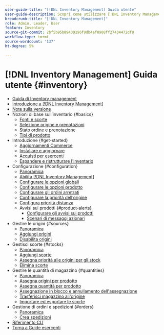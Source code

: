 ```yaml
---
user-guide-title: "[!DNL Inventory Management] Guida utente"
user-guide-description: Scopri come utilizzare [!DNL Inventory Management] funzionalità per gestire le quantità per le vendite e le spedizioni da completare [!DNL Commerce] ordini.
breadcrumb-title: "[!DNL Inventory Management]"
role: Admin, Leader, User
feature: Inventory
source-git-commit: 2bf5b95b89439196f9db4af0908ff27434472df8
workflow-type: tm+mt
source-wordcount: '137'
ht-degree: 5%

---
```



# [!DNL Inventory Management] Guida utente {#inventory}

- [Guida di Inventory management](guide-overview.md)
- [Introduzione a [!DNL Inventory Management]](introduction.md)
- [Note sulla versione](release-notes.md)
- Nozioni di base sull’inventario {#basics}
   - [Fonti e scorte](sources-stocks.md)
   - [Selezione origine e prenotazioni](selection-reservations.md)
   - [Stato ordine e prenotazione](order-status.md)
   - [Tipi di prodotto](product-types.md)
- Introduzione {#get-started}
   - [Aggiornamenti Commerce](migrate.md)
   - [Installare e aggiornare](install-update.md)
   - [Acquisti per esercenti](merchant-sourcing.md)
   - [Espandere e ristrutturare l&#39;inventario](expand-restructure.md)
- Configurazione {#configuration}
   - [Panoramica](configuration.md)
   - [Abilita [!DNL Inventory Management]](enable.md)
   - [Configurare le opzioni globali](global-options.md)
   - [Configurare le opzioni prodotto](product-options.md)
   - [Configurare gli ordini arretrati](backorders.md)
   - [Configurare la priorità dell’origine](source-priority-algorithm.md)
   - [Configura priorità distanza](distance-priority-algorithm.md)
   - Avvisi sui prodotti {#product-alerts}
      - [Configurare gli avvisi sui prodotti](alert-setup.md)
      - [Scenari di messaggi azionari](stock-messages.md)
- Gestire le origini {#sources}
   - [Panoramica](sources-manage.md)
   - [Aggiungi origini](sources-add.md)
   - [Disabilita origini](sources-disable.md)
- Gestisci scorte {#stocks}
   - [Panoramica](stocks-manage.md)
   - [Aggiungi scorte](stocks-add.md)
   - [Assegna priorità alle origini per gli stock](stocks-prioritize-sources.md)
   - [Elimina scorte](stocks-delete.md)
- Gestire le quantità di magazzino {#quantities}
   - [Panoramica](quantities-manage.md)
   - [Assegna origini per prodotto](sources-assign-per-product.md)
   - [Assegna quantità per prodotto](quantities-assign-per-product.md)
   - [Assegnazione in blocco e annullamento dell&#39;assegnazione](bulk-assignment.md)
   - [Trasferisci magazzino all&#39;origine](inventory-transfer.md)
   - [Importare ed esportare le scorte](inventory-import-export.md)
- Gestione di ordini e spedizioni {#orders}
   - [Panoramica](shipments.md)
   - [Crea spedizioni](shipments-create.md)
- [Riferimento CLI](cli.md)
- [Torna a Guide esercenti](https://experienceleague.adobe.com/en/docs/commerce-admin/user-guides/home)

